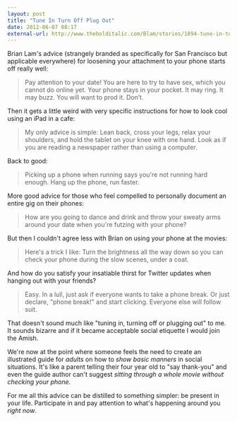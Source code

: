 ```yaml
---
layout: post
title: "Tune In Turn Off Plug Out"
date: 2012-06-07 08:17
external-url: http://www.thebolditalic.com/Blam/stories/1894-tune-in-turn-off-plug-out
---
```


Brian Lam's advice (strangely branded as specifically for San Francisco but applicable everywhere) for loosening your attachment to your phone starts off really well:

> Pay attention to your date! You are here to try to have sex, which you cannot do online yet. Your phone stays in your pocket. It may ring. It may buzz. You will want to prod it. Don’t. 

Then it gets a little weird with very specific instructions for how to look cool using an iPad in a cafe:

> My only advice is simple: Lean back, cross your legs, relax your shoulders, and hold the tablet on your knee with one hand. Look as if you are reading a newspaper rather than using a computer. 

Back to good:

> Picking up a phone when running says you're not running hard enough. Hang up the phone, run faster.

More good advice for those who feel compelled to personally document an entire gig on their phones:

> How are you going to dance and drink and throw your sweaty arms around your date when you're futzing with your phone?

But then I couldn't agree less with Brian on using your phone at the movies:

> Here's a trick I like: Turn the brightness all the way down so you can check your phone during the slow scenes, under a coat.

And how do you satisfy your insatiable thirst for Twitter updates when hanging out with your friends?

> Easy. In a lull, just ask if everyone wants to take a phone break. Or just declare, "phone break!" and start clicking. Everyone else will follow suit.

That doesn't sound much like "tuning in, turning off or plugging out" to me. It sounds bizarre and if it became acceptable social etiquette I would join the Amish.

We're now at the point where someone feels the need to create an illustrated guide for *adults* on how to *show basic manners* in social situations. It's like a parent telling their four year old to "say thank-you" and even the guide author can't suggest *sitting through a whole movie without checking your phone*.

For me all this advice can be distilled to something simpler: be present in your life. Participate in and pay attention to what's happening around you *right now*.
